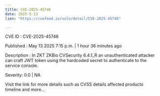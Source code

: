 ```yaml
---
title: CVE-2025-45746
date: 2025-5-13
lien: "https://cvefeed.io/vuln/detail/CVE-2025-45746"

---
```


CVE ID : CVE-2025-45746

Published :  May 13
2025
7:15 p.m. | 1 hour
36 minutes ago

Description : In ZKT ZKBio CVSecurity 6.4.1_R an unauthenticated attacker can craft JWT token using the hardcoded secret to authenticate to the service console.

Severity: 0.0 | NA

Visit the link for more details
such as CVSS details
affected products
timeline
and more...
